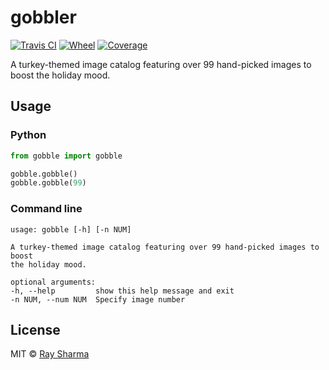 # gobbler
[![Travis CI](https://travis-ci.com/RaySSharma/gobble.svg?branch=master)](https://travis-ci.org/RaySSharma/gobble) [![Wheel](https://img.shields.io/pypi/wheel/gobble.svg)](https://pypi.org/project/gobbler/) [![Coverage](https://codecov.io/gh/rayssharma/gobble/branch/master/graph/badge.svg)](https://codecov.io/gh/RaySSharma/gobble)

A turkey-themed image catalog featuring over 99 hand-picked images to boost the holiday mood.

## Usage

### Python
```python
from gobble import gobble

gobble.gobble()
gobble.gobble(99)
```
### Command line
```
usage: gobble [-h] [-n NUM]

A turkey-themed image catalog featuring over 99 hand-picked images to boost
the holiday mood.

optional arguments:
-h, --help         show this help message and exit
-n NUM, --num NUM  Specify image number
```

## License

MIT © [Ray Sharma](https://rayssharma.com)
